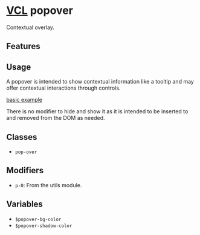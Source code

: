# [VCL](https://vcl.github.io/vcl/) popover

Contextual overlay.

## Features

## Usage

A popover is intended to show contextual information like a tooltip and may
offer contextual interactions through controls.

[basic example](/demo/example.html)

There is no modifier to hide and show it as it is intended to be
inserted to and removed from the DOM as needed.

## Classes

- `pop-over`

## Modifiers

- `p-0`: From the utils module.

## Variables

- `$popover-bg-color`
- `$popover-shadow-color`
